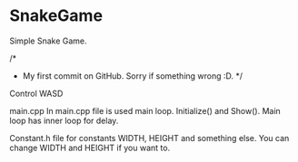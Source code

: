 # SnakeGame
Simple Snake Game.

/*
* My first commit on GitHub. Sorry if something wrong :D.
*/

Control WASD

main.cpp
In main.cpp file is used main loop. Initialize() and Show(). Main loop has inner loop for delay.

Constant.h file for constants WIDTH, HEIGHT and something else. You can change WIDTH and HEIGHT if you want to.
